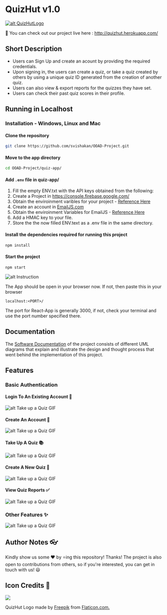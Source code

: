 # QuizHut v1.0
[![alt QuizHutLogo](./images/logo.png)](http://quizhut.herokuapp.com/)

🔗 You can check out our project live here : http://quizhut.herokuapp.com/

<p align='center>

[![License: GPL v3](https://img.shields.io/badge/License-GPLv3-blue.svg)](https://www.gnu.org/licenses/gpl-3.0)

<a href="https://github.com/svishakan/OOAD-Project/blob/main/LICENSE">
    <img src="https://img.shields.io/github/license/svishakan/OOAD-Project?style=for-the-badge" alt="License" >
</a>

<a href="https://github.com/svishakan/OOAD-Project/issues">
    <img src="https://img.shields.io/github/issues/svishakan/OOAD-Project?style=for-the-badge" alt="Issues" >
</a>

</p>

## About

The website was built using ReactJS & Bootstrap 4.0, and it uses Google Firebase's Firestore as a back-end to store and serve data dynamically.

## Short Description
- Users can Sign Up and create an acount by providing the required credentials.
- Upon signing in, the users can create a quiz, or take a quiz created by others by using a unique quiz ID generated from the creation of another quiz.
- Users can also view & export reports for the quizzes they have set.
- Users can check their past quiz scores in their profile.

## Running in Localhost
### Installation - Windows, Linux and Mac
#### Clone the repository
```bash
git clone https://github.com/svishakan/OOAD-Project.git
```
#### Move to the app directory
```bash
cd OOAD-Project/quiz-app/
```
#### Add ```.env``` file in quiz-app/
1. Fill the empty ENV.txt with the API keys obtained from the following:
1. Create a Project in https://console.firebase.google.com/
1. Obtain the enviroinment varibles for your project - [Reference Here](https://youtu.be/3ZEz-iposj8)
1. Create an account in [EmailJS.com](https://dashboard.emailjs.com/sign-in) 
1. Obtain the enviroinment Variables for EmailJS  - [Reference Here](https://youtu.be/NgWGllOjkbs)
1. Add a HMAC key to your file.
1. Store the the now filled ENV.text as a .env file in the same directory.

#### Install the dependencies required for running this project
```zsh
npm install
```
#### Start the project
```
npm start
```

![alt Instruction](./images/Instruction.gif)

The App should be open in your browser now. If not, then paste this in your browser
```
localhost:<PORT>/
``` 

The port for React-App is generally 3000, if not, check your terminal and use the port number specified there.

## Documentation
The [Software Documentation](./Documentation/) of the project consists of different UML diagrams that explain and illustrate the design and thought process that went behind the implementation of this project.

## Features

### Basic Authentication 

#### Login To An Existing Account 🔑

![alt Take up a Quiz GIF](./images/Login.gif)

#### Create An Account 🔐

![alt Take up a Quiz GIF](./images/Registration.gif)

#### Take Up A Quiz 📚

![alt Take up a Quiz GIF](./images/TakeQuiz.gif)


#### Create A New Quiz 📝


![alt Take up a Quiz GIF](./images/CreateQuiz.gif)


#### View Quiz Reports ✅

![alt Take up a Quiz GIF](./images/ViewReports.gif)


### Other Features ✨

![alt Take up a Quiz GIF](./images/OtherFeatures.gif)

## Author Notes 👓

Kindly show us some ❤️ by ⭐ing this repository! Thanks! 
The project is also open to contributions from others, so if you're interested, 
you can get in touch with us! 😃


## Icon Credits 📎

<div>
<img src="./quiz-app/public/logo30.png">
</div>

QuizHut Logo made by [Freepik](https://www.flaticon.com/authors/freepik) from [Flaticon.com.](https://www.flaticon.com/)

